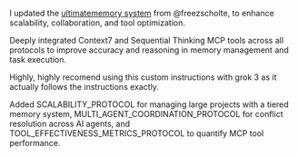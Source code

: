 I updated the [ultimatememory system](https://github.com/freezscholte/AI-Codex/blob/main/docs/Prompts/Cline/Ultimate%20Memory%20Bank%20System/Ultimate_Memory_Bank_System.md) from @freezscholte, to enhance scalability, collaboration, and tool optimization.

Deeply integrated Context7 and Sequential Thinking MCP tools across all protocols to improve accuracy and reasoning in memory management and task execution.


Highly, highly recomend using this custom instructions with grok 3 as it actually follows the instructions exactly.

Added SCALABILITY_PROTOCOL for managing large projects with a tiered memory system, MULTI_AGENT_COORDINATION_PROTOCOL for conflict resolution across AI agents, and TOOL_EFFECTIVENESS_METRICS_PROTOCOL to quantify MCP tool performance. 



